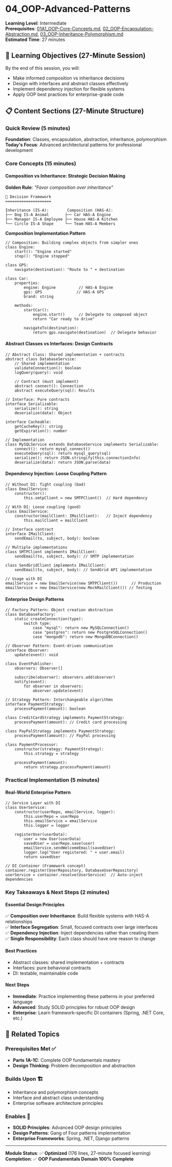 # 04_OOP-Advanced-Patterns

**Learning Level**: Intermediate  
**Prerequisites**: [01A1_OOP-Core-Concepts.md](01A1_OOP-Core-Concepts.md), [02_OOP-Encapsulation-Abstraction.md](02_OOP-Encapsulation-Abstraction.md), [03_OOP-Inheritance-Polymorphism.md](03_OOP-Inheritance-Polymorphism.md)  
**Estimated Time**: 27 minutes  

## 🎯 Learning Objectives (27-Minute Session)

By the end of this session, you will:

- Make informed composition vs inheritance decisions
- Design with interfaces and abstract classes effectively
- Implement dependency injection for flexible systems
- Apply OOP best practices for enterprise-grade code

## 📋 Content Sections (27-Minute Structure)

### Quick Review (5 minutes)

**Foundation**: Classes, encapsulation, abstraction, inheritance, polymorphism
**Today's Focus**: Advanced architectural patterns for professional development

### Core Concepts (15 minutes)

#### **Composition vs Inheritance: Strategic Decision Making**

**Golden Rule**: *"Favor composition over inheritance"*

```text
🎯 Decision Framework
====================

Inheritance (IS-A):        Composition (HAS-A):
├── Dog IS-A Animal       ├── Car HAS-A Engine  
├── Manager IS-A Employee ├── House HAS-A Kitchen
└── Circle IS-A Shape     └── Team HAS-A Members
```

**Composition Implementation Pattern**

```pseudocode
// Composition: Building complex objects from simpler ones
class Engine:
    start(): "Engine started"
    stop(): "Engine stopped"

class GPS:
    navigate(destination): "Route to " + destination

class Car:
    properties:
        engine: Engine          // HAS-A Engine
        gps: GPS               // HAS-A GPS
        brand: string
    
    methods:
        startCar():
            engine.start()      // Delegate to composed object
            return "Car ready to drive"
        
        navigateTo(destination):
            return gps.navigate(destination)  // Delegate behavior
```

#### **Abstract Classes vs Interfaces: Design Contracts**

```pseudocode
// Abstract Class: Shared implementation + contracts
abstract class DatabaseService:
    // Shared implementation
    validateConnection(): boolean
    logQuery(query): void
    
    // Contract (must implement)
    abstract connect(): Connection
    abstract executeQuery(sql): Results

// Interface: Pure contracts  
interface Serializable:
    serialize(): string
    deserialize(data): Object

interface Cacheable:
    getCacheKey(): string
    getExpiration(): number

// Implementation
class MySQLService extends DatabaseService implements Serializable:
    connect(): return mysql_connect()
    executeQuery(sql): return mysql_query(sql)
    serialize(): return JSON.stringify(this.connectionInfo)
    deserialize(data): return JSON.parse(data)
```

#### **Dependency Injection: Loose Coupling Pattern**

```pseudocode
// Without DI: Tight coupling (bad)
class EmailService:
    constructor():
        this.smtpClient = new SMTPClient()  // Hard dependency

// With DI: Loose coupling (good)
class EmailService:
    constructor(mailClient: IMailClient):   // Inject dependency
        this.mailClient = mailClient

// Interface contract
interface IMailClient:
    sendEmail(to, subject, body): boolean

// Multiple implementations
class SMTPClient implements IMailClient:
    sendEmail(to, subject, body): // SMTP implementation

class SendGridClient implements IMailClient:
    sendEmail(to, subject, body): // SendGrid API implementation

// Usage with DI
emailService = new EmailService(new SMTPClient())      // Production
emailService = new EmailService(new MockMailClient()) // Testing
```

#### **Enterprise Design Patterns**

```pseudocode
// Factory Pattern: Object creation abstraction
class DatabaseFactory:
    static createConnection(type):
        switch type:
            case "mysql": return new MySQLConnection()
            case "postgres": return new PostgreSQLConnection()
            case "mongodb": return new MongoDBConnection()

// Observer Pattern: Event-driven communication
interface Observer:
    update(event): void

class EventPublisher:
    observers: Observer[]
    
    subscribe(observer): observers.add(observer)
    notify(event): 
        for observer in observers:
            observer.update(event)

// Strategy Pattern: Interchangeable algorithms
interface PaymentStrategy:
    processPayment(amount): boolean

class CreditCardStrategy implements PaymentStrategy:
    processPayment(amount): // Credit card processing

class PayPalStrategy implements PaymentStrategy:
    processPayment(amount): // PayPal processing

class PaymentProcessor:
    constructor(strategy: PaymentStrategy):
        this.strategy = strategy
    
    processPayment(amount):
        return strategy.processPayment(amount)
```

### Practical Implementation (5 minutes)

#### **Real-World Enterprise Pattern**

```pseudocode
// Service Layer with DI
class UserService:
    constructor(userRepo, emailService, logger):
        this.userRepo = userRepo
        this.emailService = emailService  
        this.logger = logger
    
    registerUser(userData):
        user = new User(userData)
        savedUser = userRepo.save(user)
        emailService.sendWelcomeEmail(savedUser)
        logger.log("User registered: " + user.email)
        return savedUser

// DI Container (Framework concept)
container.register(UserRepository, DatabaseUserRepository)
userService = container.resolve(UserService)  // Auto-inject dependencies
```

### Key Takeaways & Next Steps (2 minutes)

#### **Essential Design Principles**

✅ **Composition over Inheritance**: Build flexible systems with HAS-A relationships  
✅ **Interface Segregation**: Small, focused contracts over large interfaces  
✅ **Dependency Injection**: Inject dependencies rather than creating them  
✅ **Single Responsibility**: Each class should have one reason to change  

#### **Best Practices**

- Abstract classes: shared implementation + contracts
- Interfaces: pure behavioral contracts  
- DI: testable, maintainable code

#### **Next Steps**

- **Immediate**: Practice implementing these patterns in your preferred language
- **Advanced**: Study SOLID principles for robust OOP design
- **Enterprise**: Learn framework-specific DI containers (Spring, .NET Core, etc.)

## 🔗 Related Topics

### Prerequisites Met ✅

- **Parts 1A-1C**: Complete OOP fundamentals mastery
- **Design Thinking**: Problem decomposition and abstraction

### Builds Upon 🏗️

- Inheritance and polymorphism concepts
- Interface and abstract class understanding
- Enterprise software architecture principles

### Enables 🎯

- **SOLID Principles**: Advanced OOP design principles
- **Design Patterns**: Gang of Four patterns implementation
- **Enterprise Frameworks**: Spring, .NET, Django patterns

---
**Module Status**: ✅ **Optimized** (176 lines, 27-minute focused learning)  
**Completion**: ✅ **OOP Fundamentals Domain 100% Complete**
